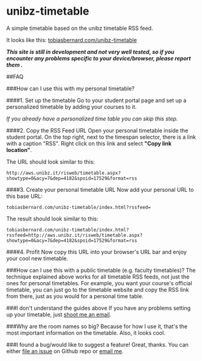 unibz-timetable
===============

A simple timetable based on the unibz timetable RSS feed.

It looks like this: [tobiasbernard.com/unibz-timetable](tobiasbernard.com/unibz-timetable)

***This site is still in development and not very well tested, so if you encounter any problems specific to your device/browser, please report them .***

##FAQ

###How can I use this with my personal timetable?

####1. Set up the timetable
Go to your student portal page and set up a personalized timetable by adding your courses to it.

*If you already have a personalized time table you can skip this step.*

####2. Copy the RSS Feed URL
Open your personal timetable inside the student portal. On the top right, next to the timespan selector, there is a link with a caption "RSS". Right click on this link and select **"Copy link location"**.

The URL should look similar to this:
```
http://aws.unibz.it/risweb/timetable.aspx?showtype=0&acy=7&dep=4182&spoid=17529&format=rss
```

####3. Create your personal timetable URL
Now add your personal URL to this base URL: 
```
tobiasbernard.com/unibz-timetable/index.html?rssfeed=
```
The result should look similar to this:
```
tobiasbernard.com/unibz-timetable/index.html?rssfeed=http://aws.unibz.it/risweb/timetable.aspx?showtype=0&acy=7&dep=4182&spoid=17529&format=rss
```

####4. Profit
Now copy this URL into your browser's URL bar and enjoy your cool new timetable.

###How can I use this with a public timetable (e.g. faculty timetables)?
The technique explained above works for all timetable RSS feeds, not just the ones for personal timetables.
For example, you want your course's official timetable, you can just go to the timetable website and copy the RSS link from there, just as you would for a personal time table.

###I don't understand the guides above
If you have any problems setting up your timetable, just [shoot me an email](hi@tobiasbernard.com).

###Why are the room names so big?
Because for how I use it, that's the most important information on the timetable. Also, it looks cool.

###I found a bug/would like to suggest a feature!
Great, thanks.
You can either [file an issue](https://github.com/bertob/unibz-timetable/issues) on Github repo or [email me](hi@tobiasbernard.com).
